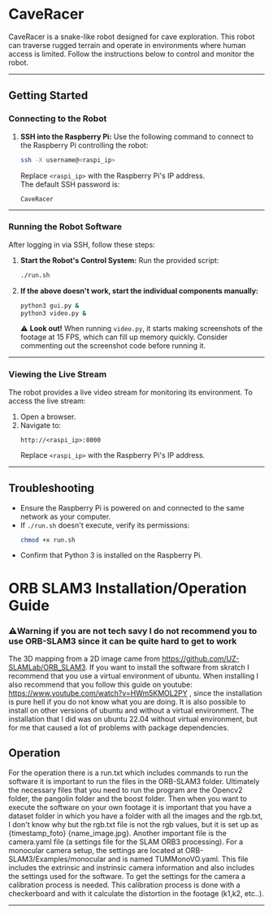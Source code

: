 
# CaveRacer

CaveRacer is a snake-like robot designed for cave exploration. This robot can traverse rugged terrain and operate in environments where human access is limited. Follow the instructions below to control and monitor the robot.

---

## **Getting Started**

### **Connecting to the Robot**
1. **SSH into the Raspberry Pi:**
   Use the following command to connect to the Raspberry Pi controlling the robot:
   ```bash
   ssh -X username@<raspi_ip>
   ```
   Replace `<raspi_ip>` with the Raspberry Pi's IP address.  
   The default SSH password is:  
   ```
   CaveRacer
   ```

---

### **Running the Robot Software**
After logging in via SSH, follow these steps:

1. **Start the Robot's Control System:**
   Run the provided script:
   ```bash
   ./run.sh
   ```

2. **If the above doesn't work, start the individual components manually:**
   ```bash
   python3 gui.py &
   python3 video.py &
   ```
   ⚠️ **Look out!** When running `video.py`, it starts making screenshots of the footage at 15 FPS, which can fill up memory quickly. Consider commenting out the screenshot code before running it.

   
---

### **Viewing the Live Stream**
The robot provides a live video stream for monitoring its environment. To access the live stream:

1. Open a browser.
2. Navigate to:
   ```
   http://<raspi_ip>:8000
   ```
   Replace `<raspi_ip>` with the Raspberry Pi's IP address.

---

## **Troubleshooting**
- Ensure the Raspberry Pi is powered on and connected to the same network as your computer.
- If `./run.sh` doesn't execute, verify its permissions:
  ```bash
  chmod +x run.sh
  ```
- Confirm that Python 3 is installed on the Raspberry Pi.

# **ORB SLAM3 Installation/Operation Guide**
### ⚠️**Warning if you are not tech savy I do not recommend you to use ORB-SLAM3 since it can be quite hard to get to work**

The 3D mapping from a 2D image came from https://github.com/UZ-SLAMLab/ORB_SLAM3. If you want to install the software from skratch I recommend that you use a virtual environment of ubuntu. When installing I also recommend that you follow this guide on youtube: https://www.youtube.com/watch?v=HWm5KMOL2PY , since the installation is pure hell if you do not know what you are doing. It is also possible to install on other versions of ubuntu and without a virtual environment. The installation that I did was on ubuntu 22.04 without virtual environment, but for me that caused a lot of problems with package dependencies.

## **Operation**
For the operation there is a run.txt which includes commands to run the software it is important to run the files in the ORB-SLAM3 folder. Ultimately the necessary files that you need to run the program are the Opencv2 folder, the pangolin folder and the boost folder. Then when you want to execute the software on your own footage it is important that you have a dataset folder in which you have a folder with all the images and the rgb.txt, I don't know why but the rgb.txt file is not the rgb values, but it is set up as {timestamp_foto} {name_image.jpg}. Another important file is the camera.yaml file (a settings file for the SLAM ORB3 processing). For a monocular camera setup, the settings are located at ORB-SLAM3/Examples/monocular and is named TUMMonoVO.yaml. This file includes the extrinsic and instrinsic camera information and also includes the settings used for the software. To get the settings for the camera a calibration process is needed. This calibration process is done with a checkerboard and with it calculate the distortion in the footage (k1,k2, etc..).
 

---

